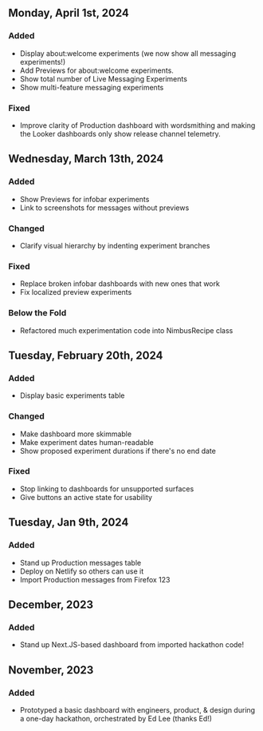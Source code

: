 ## Monday, April 1st, 2024

### Added

* Display about:welcome experiments (we now show all messaging experiments!)
* Add Previews for about:welcome experiments.
* Show total number of Live Messaging Experiments
* Show multi-feature messaging experiments

### Fixed

* Improve clarity of Production dashboard with wordsmithing and making the Looker dashboards only show release channel telemetry.

## Wednesday, March 13th, 2024

### Added

* Show Previews for infobar experiments
* Link to screenshots for messages without previews

### Changed

* Clarify visual hierarchy by indenting experiment branches

### Fixed

* Replace broken infobar dashboards with new ones that work
* Fix localized preview experiments

### Below the Fold

* Refactored much experimentation code into NimbusRecipe class

## Tuesday, February 20th, 2024

### Added

* Display basic experiments table

### Changed

* Make dashboard more skimmable
* Make experiment dates human-readable
* Show proposed experiment durations if there's no end date

### Fixed

* Stop linking to dashboards for unsupported surfaces
* Give buttons an active state for usability

## Tuesday, Jan 9th, 2024

### Added

* Stand up Production messages table
* Deploy on Netlify so others can use it
* Import Production messages from Firefox 123

## December, 2023

### Added

* Stand up Next.JS-based dashboard from imported hackathon code!

## November, 2023

### Added

* Prototyped a basic dashboard with engineers, product, & design during a one-day hackathon, orchestrated by Ed Lee (thanks Ed!)